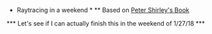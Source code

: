* Raytracing in a weekend *
** Based on [Peter Shirley's Book](https://www.amazon.com/Ray-Tracing-Weekend-Minibooks-Book-ebook/dp/B01B5AODD8)

*** Let's see if I can actually finish this in the weekend of 1/27/18 ***
